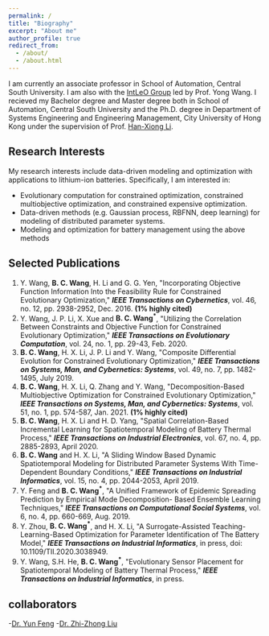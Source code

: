 ```yaml
---
permalink: /
title: "Biography"
excerpt: "About me"
author_profile: true
redirect_from: 
  - /about/
  - /about.html
---
```


I am currently an associate professor in School of Automation, Central South University. I am also with the [IntLeO Group](https://intleo.csu.edu.cn/index.html) led by Prof. Yong Wang. I recieved my Bachelor degree and Master degree both in School of Automation, Central South University and the Ph.D. degree in Department of Systems Engineering and Engineering Management, City University of Hong Kong under the supervision of Prof. [Han-Xiong Li](https://www.cityu.edu.hk/seem/mehxli/). 

Research Interests
------
My research interests include data-driven modeling and optimization with applications to lithium-ion batteries. Specifically, I am interested in:
- Evolutionary computation for constrained optimization, constrained multiobjective optimization, and constrained expensive optimization.
- Data-driven methods (e.g. Gaussian process, RBFNN, deep learning) for modeling of distributed parameter systems.
- Modeling and optimization for battery management using the above methods

Selected Publications
------
1. Y. Wang, __B. C. Wang__, H. Li and G. G. Yen, "Incorporating Objective Function Information Into the Feasibility Rule for Constrained Evolutionary Optimization," ___IEEE Transactions on Cybernetics___, vol. 46, no. 12, pp. 2938-2952, Dec. 2016. __(1% highly cited)__
2. Y. Wang, J. P. Li, X. Xue and __B. C. Wang<sup>\*</sup>__, "Utilizing the Correlation Between Constraints and Objective Function for Constrained Evolutionary Optimization," ___IEEE Transactions on Evolutionary Computation___, vol. 24, no. 1, pp. 29-43, Feb. 2020.
3. __B. C. Wang__, H. X. Li, J. P. Li and Y. Wang, "Composite Differential Evolution for Constrained Evolutionary Optimization," ___IEEE Transactions on Systems, Man, and Cybernetics: Systems___, vol. 49, no. 7, pp. 1482-1495, July 2019.
4. __B. C. Wang__, H. X. Li, Q. Zhang and Y. Wang, "Decomposition-Based Multiobjective Optimization for Constrained Evolutionary Optimization," ___IEEE Transactions on Systems, Man, and Cybernetics: Systems___, vol. 51, no. 1, pp. 574-587, Jan. 2021. __(1% highly cited)__
5. __B. C. Wang__, H. X. Li and H. D. Yang, "Spatial Correlation-Based Incremental Learning for Spatiotemporal Modeling of Battery Thermal Process," ___IEEE Transactions on Industrial Electronics___, vol. 67, no. 4, pp. 2885-2893, April 2020.
6. __B. C. Wang__ and H. X. Li, "A Sliding Window Based Dynamic Spatiotemporal Modeling for Distributed Parameter Systems With Time-Dependent Boundary Conditions," ___IEEE Transactions on Industrial Informatics___, vol. 15, no. 4, pp. 2044-2053, April 2019.
7. Y. Feng and __B. C. Wang<sup>\*</sup>__, "A Unified Framework of Epidemic Spreading Prediction by Empirical Mode Decomposition- Based Ensemble Learning Techniques," ___IEEE Transactions on Computational Social Systems___, vol. 6, no. 4, pp. 660-669, Aug. 2019.
8. Y. Zhou, __B. C. Wang<sup>\*</sup>__, and H. X. Li, "A Surrogate-Assisted Teaching-Learning-Based Optimization for Parameter Identification of The Battery Model," ___IEEE Transactions on Industrial Informatics___, in press, doi: 10.1109/TII.2020.3038949.
9. Y. Wang, S.H. He, __B. C. Wang<sup>\*</sup>__, "Evolutionary Sensor Placement for Spatiotemporal Modeling of Battery Thermal Process,"  ___IEEE Transactions on Industrial Informatics___, in press.

collaborators
---
-[Dr. Yun Feng](https://yunfeng.netlify.app/)
-[Dr. Zhi-Zhong Liu](https://www.researchgate.net/profile/Zhizhong-Liu)
